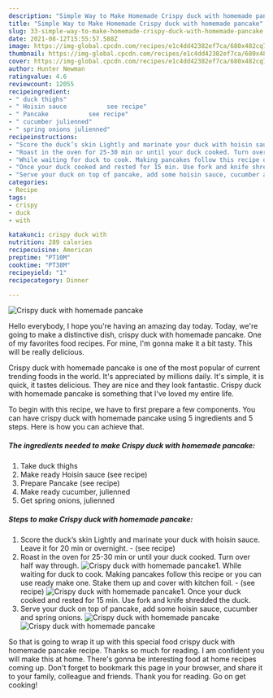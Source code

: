 ```yaml
---
description: "Simple Way to Make Homemade Crispy duck with homemade pancake"
title: "Simple Way to Make Homemade Crispy duck with homemade pancake"
slug: 33-simple-way-to-make-homemade-crispy-duck-with-homemade-pancake
date: 2021-08-12T15:55:57.588Z
image: https://img-global.cpcdn.com/recipes/e1c4dd42382ef7ca/680x482cq70/crispy-duck-with-homemade-pancake-recipe-main-photo.jpg
thumbnail: https://img-global.cpcdn.com/recipes/e1c4dd42382ef7ca/680x482cq70/crispy-duck-with-homemade-pancake-recipe-main-photo.jpg
cover: https://img-global.cpcdn.com/recipes/e1c4dd42382ef7ca/680x482cq70/crispy-duck-with-homemade-pancake-recipe-main-photo.jpg
author: Hunter Newman
ratingvalue: 4.6
reviewcount: 12055
recipeingredient:
- " duck thighs"
- " Hoisin sauce           see recipe"
- " Pancake           see recipe"
- " cucumber julienned"
- " spring onions julienned"
recipeinstructions:
- "Score the duck’s skin Lightly and marinate your duck with hoisin sauce. Leave it for 20 min or overnight.           (see recipe)"
- "Roast in the oven for 25-30 min or until your duck cooked. Turn over half way through."
- "While waiting for duck to cook. Making pancakes follow this recipe or you can use ready make one. Stake them up and cover with kitchen foil.           (see recipe)"
- "Once your duck cooked and rested for 15 min. Use fork and knife shredded the duck."
- "Serve your duck on top of pancake, add some hoisin sauce, cucumber and spring onions."
categories:
- Recipe
tags:
- crispy
- duck
- with

katakunci: crispy duck with 
nutrition: 289 calories
recipecuisine: American
preptime: "PT10M"
cooktime: "PT38M"
recipeyield: "1"
recipecategory: Dinner

---
```



![Crispy duck with homemade pancake](https://img-global.cpcdn.com/recipes/e1c4dd42382ef7ca/680x482cq70/crispy-duck-with-homemade-pancake-recipe-main-photo.jpg)

Hello everybody, I hope you're having an amazing day today. Today, we're going to make a distinctive dish, crispy duck with homemade pancake. One of my favorites food recipes. For mine, I'm gonna make it a bit tasty. This will be really delicious.

Crispy duck with homemade pancake is one of the most popular of current trending foods in the world. It's appreciated by millions daily. It's simple, it is quick, it tastes delicious. They are nice and they look fantastic. Crispy duck with homemade pancake is something that I've loved my entire life.




To begin with this recipe, we have to first prepare a few components. You can have crispy duck with homemade pancake using 5 ingredients and 5 steps. Here is how you can achieve that.

<!--inarticleads1-->

##### The ingredients needed to make Crispy duck with homemade pancake:

1. Take  duck thighs
1. Make ready  Hoisin sauce           (see recipe)
1. Prepare  Pancake           (see recipe)
1. Make ready  cucumber, julienned
1. Get  spring onions, julienned




<!--inarticleads2-->

##### Steps to make Crispy duck with homemade pancake:

1. Score the duck’s skin Lightly and marinate your duck with hoisin sauce. Leave it for 20 min or overnight. -           (see recipe)
1. Roast in the oven for 25-30 min or until your duck cooked. Turn over half way through.
<img src="//assets-global.cpcdn.com/assets/icons/button_play-2c75c40dde080a61004c1f40b05d8f140eaff45d7e9e6481dc71c63d2e7c4909.png" alt="Crispy duck with homemade pancake">1. While waiting for duck to cook. Making pancakes follow this recipe or you can use ready make one. Stake them up and cover with kitchen foil. -           (see recipe)
<img src="//assets-global.cpcdn.com/assets/icons/button_play-2c75c40dde080a61004c1f40b05d8f140eaff45d7e9e6481dc71c63d2e7c4909.png" alt="Crispy duck with homemade pancake">1. Once your duck cooked and rested for 15 min. Use fork and knife shredded the duck.
1. Serve your duck on top of pancake, add some hoisin sauce, cucumber and spring onions.
<img src="//assets-global.cpcdn.com/assets/icons/button_play-2c75c40dde080a61004c1f40b05d8f140eaff45d7e9e6481dc71c63d2e7c4909.png" alt="Crispy duck with homemade pancake"><img src="//assets-global.cpcdn.com/assets/icons/button_play-2c75c40dde080a61004c1f40b05d8f140eaff45d7e9e6481dc71c63d2e7c4909.png" alt="Crispy duck with homemade pancake">



So that is going to wrap it up with this special food crispy duck with homemade pancake recipe. Thanks so much for reading. I am confident you will make this at home. There's gonna be interesting food at home recipes coming up. Don't forget to bookmark this page in your browser, and share it to your family, colleague and friends. Thank you for reading. Go on get cooking!
